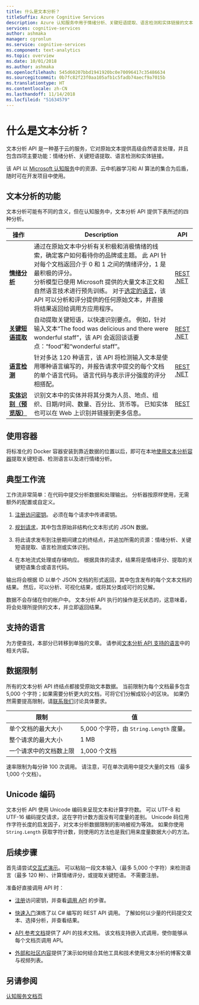 ```yaml
---
title: 什么是文本分析？
titleSuffix: Azure Cognitive Services
description: Azure 认知服务中用于情绪分析、关键短语提取、语言检测和实体链接的文本分析。
services: cognitive-services
author: ashmaka
manager: cgronlun
ms.service: cognitive-services
ms.component: text-analytics
ms.topic: overview
ms.date: 10/01/2018
ms.author: ashmaka
ms.openlocfilehash: 545d60207bbd1941920bc0e70096417c35486634
ms.sourcegitcommit: 0b7fc82f23f0aa105afb1c5fadb74aecf9a7015b
ms.translationtype: HT
ms.contentlocale: zh-CN
ms.lasthandoff: 11/14/2018
ms.locfileid: "51634579"
---
```

# <a name="what-is-text-analytics"></a>什么是文本分析？

文本分析 API 是一种基于云的服务，它对原始文本提供高级自然语言处理，并且包含四项主要功能：情绪分析、关键短语提取、语言检测和实体链接。

该 API 以 [Microsoft 认知服务](https://docs.microsoft.com/azure/cognitive-services/)中的资源、云中机器学习和 AI 算法的集合为后盾，随时可在开发项目中使用。

## <a name="capabilities-in-text-analytics"></a>文本分析的功能

文本分析可能有不同的含义，但在认知服务中，文本分析 API 提供下表所述的四种分析。

| 操作| Description | API |
|-----------|-------------|------|
|[**情绪分析**](how-tos/text-analytics-how-to-sentiment-analysis.md) | 通过在原始文本中分析有关积极和消极情绪的线索，确定客户如何看待你的品牌或主题。 此 API 针对每个文档返回介于 0 和 1 之间的情绪评分，1 是最积极的评分。<br /> 分析模型已使用 Microsoft 提供的大量文本正文和自然语言技术进行预先训练。 对于[选定的语言](text-analytics-supported-languages.md)，该 API 可以分析和评分提供的任何原始文本，并直接将结果返回给调用方应用程序。 | [REST](https://westus.dev.cognitive.microsoft.com/docs/services/TextAnalytics.V2.0/operations/56f30ceeeda5650db055a3c9) <br /> [.NET](https://docs.microsoft.com/azure/cognitive-services/text-analytics/quickstarts/csharp#install-the-nuget-sdk-package)  |
|[**关键短语提取**](how-tos/text-analytics-how-to-keyword-extraction.md) | 自动提取关键短语，以快速识别要点。 例如，针对输入文本“The food was delicious and there were wonderful staff”，该 API 会返回谈话要点：“food”和“wonderful staff”。  | [REST](https://westus.dev.cognitive.microsoft.com/docs/services/TextAnalytics.V2.0/operations/56f30ceeeda5650db055a3c6) <br /> [.NET](https://docs.microsoft.com/azure/cognitive-services/text-analytics/quickstarts/csharp#install-the-nuget-sdk-package) |
|[**语言检测**](how-tos/text-analytics-how-to-language-detection.md) | 针对多达 120 种语言，该 API 将检测输入文本是使用哪种语言编写的，并报告请求中提交的每个文档的单个语言代码。 语言代码与表示评分强度的评分相搭配。 | [REST](https://westus.dev.cognitive.microsoft.com/docs/services/TextAnalytics.V2.0/operations/56f30ceeeda5650db055a3c7) <br />  [.NET](https://docs.microsoft.com/azure/cognitive-services/text-analytics/quickstarts/csharp#install-the-nuget-sdk-package) | 
|[**实体识别（预览版）**](how-tos/text-analytics-how-to-entity-linking.md) | 识别文本中的实体并将其分类为人员、地点、组织、日期/时间、数量、百分比、货币等。 已知实体也可以在 Web 上识别并链接到更多信息。 | [REST](https://westus.dev.cognitive.microsoft.com/docs/services/TextAnalytics-V2-1-Preview/operations/5ac4251d5b4ccd1554da7634) |

## <a name="use-containers"></a>使用容器

将标准化的 Docker 容器安装到靠近数据的位置以后，即可在本地[使用文本分析容器](how-tos/text-analytics-how-to-install-containers.md)提取关键短语、检测语言以及进行情绪分析。

## <a name="typical-workflow"></a>典型工作流

工作流非常简单：在代码中提交分析数据和处理输出。 分析器按原样使用，无需额外的配置或自定义。

1. [注册](https://docs.microsoft.com/azure/cognitive-services/cognitive-services-apis-create-account)[访问密钥](how-tos/text-analytics-how-to-access-key.md)。 必须在每个请求中传递密钥。

2. [规划请求](how-tos/text-analytics-how-to-call-api.md#json-schema)，其中包含原始非结构化文本形式的 JSON 数据。

3. 将此请求发布到注册期间建立的终结点，并追加所需的资源：情绪分析、关键短语提取、语言检测或实体识别。

4. 在本地流式处理或存储响应。 根据具体的请求，结果将是情绪评分、提取的关键短语集合或语言代码。

输出将会根据 ID 以单个 JSON 文档的形式返回，其中包含发布的每个文本文档的结果。 然后，可以分析、可视化结果，或将其分类成可行的见解。

数据不会存储在你的帐户中。 文本分析 API 执行的操作是无状态的，这意味着，将会处理所提供的文本，并立即返回结果。

<a name="supported-languages"></a>

## <a name="supported-languages"></a>支持的语言

为方便查找，本部分已转移到单独的文章。 请参阅[文本分析 API 支持的语言](text-analytics-supported-languages.md)中的相关内容。

<a name="data-limits"></a>

## <a name="data-limits"></a>数据限制

所有的文本分析 API 终结点都接受原始文本数据。 当前限制为每个文档最多包含 5,000 个字符；如果需要分析更大的文档，可将它们分解成较小的区块。 如果仍然需要提高限制，请[联系我们](https://azure.microsoft.com/overview/sales-number/)讨论具体要求。

| 限制 | 值 |
|------------------------|---------------|
| 单个文档的最大大小 | 5,000 个字符，由 `String.Length` 度量。 |
| 整个请求的最大大小 | 1 MB |
| 一个请求中的文档数上限 | 1,000 个文档 |

速率限制为每分钟 100 次调用。 请注意，可在单次调用中提交大量的文档（最多 1,000 个文档）。

## <a name="unicode-encoding"></a>Unicode 编码

文本分析 API 使用 Unicode 编码来呈现文本和计算字符数。 可以 UTF-8 和 UTF-16 编码提交请求，这在字符计数方面没有可度量的差别。 Unicode 码位用作字符长度的启发因子，对文本分析数据限制的影响被视为等效。 如果你使用 `String.Length` 获取字符计数，则使用的方法也是我们用来度量数据大小的方法。

## <a name="next-steps"></a>后续步骤

首先请尝试[交互式演示](https://azure.microsoft.com/services/cognitive-services/text-analytics/)。 可以粘贴一段文本输入（最多 5,000 个字符）来检测语言（最多 120 种）、计算情绪评分，或提取关键短语。 不需要注册。

准备好直接调用 API 时：

+ [注册](how-tos/text-analytics-how-to-signup.md)访问密钥，并查看[调用 API](how-tos/text-analytics-how-to-call-api.md) 的步骤。

+ [快速入门](quickstarts/csharp.md)演练了以 C# 编写的 REST API 调用。 了解如何以少量的代码提交文本、选择分析，并查看结果。

+ [API 参考文档](//go.microsoft.com/fwlink/?LinkID=759346)提供了 API 的技术文档。 该文档支持嵌入式调用，使你能够从每个文档页调用 API。

+ [外部和社区内容](text-analytics-resource-external-community.md)提供了演示如何结合其他工具和技术使用文本分析的博客文章与视频列表。

## <a name="see-also"></a>另请参阅

 [认知服务文档页](https://docs.microsoft.com/azure/cognitive-services/)
